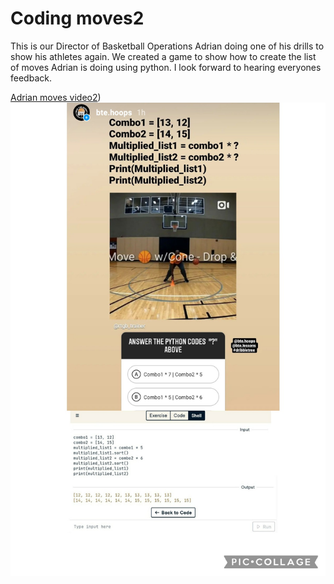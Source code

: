 # Coding moves2


This is our Director of Basketball Operations Adrian doing one of his drills to show his athletes again.  We created a game to show how to create the list of moves Adrian is doing using python.  I look forward to hearing everyones feedback. 

[Adrian moves video2](https://youtu.be/ZzAWoJuvpWA))
![Adrian moves game code](https://github.com/rashadwest/rashadwest.github.io/blob/master/_posts/RTGB_Code.jpeg?raw=true)


